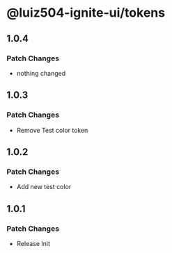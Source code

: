 # @luiz504-ignite-ui/tokens

## 1.0.4

### Patch Changes

- nothing changed

## 1.0.3

### Patch Changes

- Remove Test color token

## 1.0.2

### Patch Changes

- Add new test color

## 1.0.1

### Patch Changes

- Release Init
